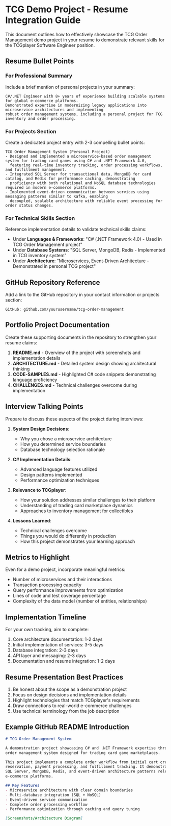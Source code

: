 # TCG Demo Project - Resume Integration Guide

This document outlines how to effectively showcase the TCG Order Management demo project in your resume to demonstrate relevant skills for the TCGplayer Software Engineer position.

## Resume Bullet Points

### For Professional Summary

Include a brief mention of personal projects in your summary:

```
C#/.NET Engineer with 8+ years of experience building scalable systems for global e-commerce platforms. 
Demonstrated expertise in modernizing legacy applications into microservice architectures and implementing 
robust order management systems, including a personal project for TCG inventory and order processing.
```

### For Projects Section

Create a dedicated project entry with 2-3 compelling bullet points:

```
TCG Order Management System (Personal Project)
- Designed and implemented a microservice-based order management system for trading card games using C# and .NET Framework 4.0, 
  featuring real-time inventory tracking, order processing workflows, and fulfillment management.
- Integrated SQL Server for transactional data, MongoDB for card catalog, and Redis for performance caching, demonstrating 
  proficiency with both relational and NoSQL database technologies required in modern e-commerce platforms.
- Implemented event-driven communication between services using messaging patterns similar to Kafka, enabling 
  decoupled, scalable architecture with reliable event processing for order status changes.
```

### For Technical Skills Section

Reference implementation details to validate technical skills claims:

- Under **Languages & Frameworks**: "C# (.NET Framework 4.0) - Used in TCG Order Management project"
- Under **Database Systems**: "SQL Server, MongoDB, Redis - Implemented in TCG inventory system"
- Under **Architecture**: "Microservices, Event-Driven Architecture - Demonstrated in personal TCG project"

## GitHub Repository Reference

Add a link to the GitHub repository in your contact information or projects section:

```
GitHub: github.com/yourusername/tcg-order-management
```

## Portfolio Project Documentation

Create these supporting documents in the repository to strengthen your resume claims:

1. **README.md** - Overview of the project with screenshots and implementation details
2. **ARCHITECTURE.md** - Detailed system design showing architectural thinking
3. **CODE-SAMPLES.md** - Highlighted C# code snippets demonstrating language proficiency
4. **CHALLENGES.md** - Technical challenges overcome during implementation

## Interview Talking Points

Prepare to discuss these aspects of the project during interviews:

1. **System Design Decisions**:
   - Why you chose a microservice architecture
   - How you determined service boundaries
   - Database technology selection rationale

2. **C# Implementation Details**:
   - Advanced language features utilized
   - Design patterns implemented
   - Performance optimization techniques

3. **Relevance to TCGplayer**:
   - How your solution addresses similar challenges to their platform
   - Understanding of trading card marketplace dynamics
   - Approaches to inventory management for collectibles

4. **Lessons Learned**:
   - Technical challenges overcome
   - Things you would do differently in production
   - How this project demonstrates your learning approach

## Metrics to Highlight

Even for a demo project, incorporate meaningful metrics:

- Number of microservices and their interactions
- Transaction processing capacity
- Query performance improvements from optimization
- Lines of code and test coverage percentage
- Complexity of the data model (number of entities, relationships)

## Implementation Timeline

For your own tracking, aim to complete:

1. Core architecture documentation: 1-2 days
2. Initial implementation of services: 3-5 days
3. Database integration: 2-3 days
4. API layer and messaging: 2-3 days
5. Documentation and resume integration: 1-2 days

## Resume Presentation Best Practices

1. Be honest about the scope as a demonstration project
2. Focus on design decisions and implementation details
3. Highlight technologies that match TCGplayer's requirements
4. Draw connections to real-world e-commerce challenges
5. Use technical terminology from the job description

## Example GitHub README Introduction

```markdown
# TCG Order Management System

A demonstration project showcasing C# and .NET Framework expertise through a microservice-based 
order management system designed for trading card game marketplaces.

This project implements a complete order workflow from initial cart creation through inventory
reservation, payment processing, and fulfillment tracking. It demonstrates proficiency with
SQL Server, MongoDB, Redis, and event-driven architecture patterns relevant to modern
e-commerce platforms.

## Key Features
- Microservice architecture with clear domain boundaries
- Multi-database integration (SQL + NoSQL)
- Event-driven service communication
- Complete order processing workflow
- Performance optimization through caching and query tuning

[Screenshots/Architecture Diagram]
``` 
